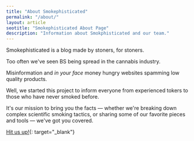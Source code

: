 ```yaml
---
title: "About Smokephisticated"
permalink: "/about/"
layout: article
seotitle: "Smokephisticated About Page" 
description: "Information about Smokphisticated and our team."
---
```


Smokephisticated is a blog made by stoners, for stoners.

Too often we've seen BS being spread in the cannabis industry.

Misinformation and *in your face* money hungry websites spamming low quality products.

Well, we started this project to inform everyone from experienced tokers to those who have never smoked before.

It's our mission to bring you the facts — whether we're breaking down complex scientific smoking tactics, or sharing some of our favorite pieces and tools — we've got you covered.

[Hit us up!](https://www.smokephisticated.com/contact/){: target="_blank"}